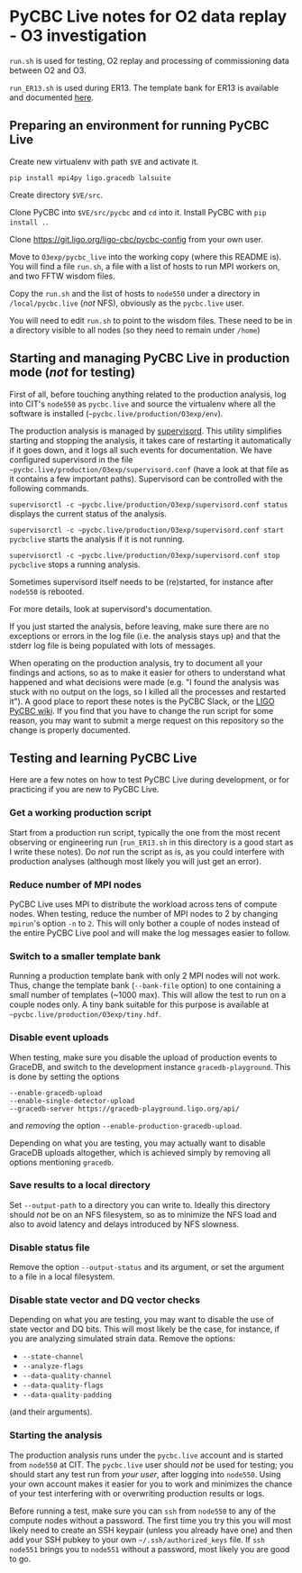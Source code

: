 # PyCBC Live notes for O2 data replay - O3 investigation

`run.sh` is used for testing, O2 replay and processing of commissioning data between O2 and O3.

`run_ER13.sh` is used during ER13. The template bank for ER13 is available and documented
[here](https://git.ligo.org/soumen.roy/HybridBankResults/tree/master/ER13/H1L1/OptFlow).


## Preparing an environment for running PyCBC Live

Create new virtualenv with path `$VE` and activate it.

`pip install mpi4py ligo.gracedb lalsuite`

Create directory `$VE/src`.

Clone PyCBC into `$VE/src/pycbc` and `cd` into it.
Install PyCBC with `pip install .`.

Clone https://git.ligo.org/ligo-cbc/pycbc-config from your own user.

Move to `O3exp/pycbc_live` into the working copy (where this README is).
You will find a file `run.sh`, a file with a list of hosts to run MPI workers on,
and two FFTW wisdom files.

Copy the  `run.sh` and the list of hosts to `node550` under a directory in `/local/pycbc.live`
(*not* NFS), obviously as the `pycbc.live` user.

You will need to edit `run.sh` to point to the wisdom files. These need to be
in a directory visible to all nodes (so they need to remain under `/home`)


## Starting and managing PyCBC Live in production mode (*not* for testing)

First of all, before touching anything related to the production analysis,
log into CIT's `node550` as `pycbc.live` and source the virtualenv where
all the software is installed (`~pycbc.live/production/O3exp/env`).

The production analysis is managed by [supervisord](http://supervisord.org/).
This utility simplifies starting and stopping the analysis, it takes care of
restarting it automatically if it goes down, and it logs all such events for
documentation. We have configured supervisord in the file
`~pycbc.live/production/O3exp/supervisord.conf` (have a look at that file
as it contains a few important paths). Supervisord can be controlled
with the following commands.

`supervisorctl -c ~pycbc.live/production/O3exp/supervisord.conf status`
displays the current status of the analysis.

`supervisorctl -c ~pycbc.live/production/O3exp/supervisord.conf start pycbclive`
starts the analysis if it is not running.

`supervisorctl -c ~pycbc.live/production/O3exp/supervisord.conf stop pycbclive`
stops a running analysis.

Sometimes supervisord itself needs to be (re)started, for instance after
`node550` is rebooted.

For more details, look at supervisord's documentation.

If you just started the analysis, before leaving, make sure there are no
exceptions or errors in the log file (i.e. the analysis stays up) and that
the stderr log file is being populated with lots of messages.

When operating on the production analysis, try to document all your findings
and actions, so as to make it easier for others to understand what happened
and what decisions were made (e.g. "I found the analysis was stuck with no
output on the logs, so I killed all the processes and restarted it").
A good place to report these notes is the PyCBC Slack, or the
[LIGO PyCBC wiki](https://www.lsc-group.phys.uwm.edu/ligovirgo/cbcnote/PyCBC/PyCBCLive).
If you find that you have to change the run script for some reason, you may
want to submit a merge request on this repository so the change is properly
documented.


## Testing and learning PyCBC Live

Here are a few notes on how to test PyCBC Live during development,
or for practicing if you are new to PyCBC Live.


### Get a working production script

Start from a production run script, typically the one from the most recent
observing or engineering run (`run_ER13.sh` in this directory is a good start
as I write these notes). Do *not* run the script as is, as you could
interfere with production analyses (although most likely you will just get
an error).


### Reduce number of MPI nodes

PyCBC Live uses MPI to distribute the workload across tens of compute nodes.
When testing, reduce the number of MPI nodes to 2 by changing `mpirun`'s
option `-n` to `2`. This will only bother a couple of nodes instead of the
entire PyCBC Live pool and will make the log messages easier to follow.


### Switch to a smaller template bank

Running a production template bank with only 2 MPI nodes will not work.
Thus, change the template bank (`--bank-file` option) to one containing
a small number of templates (~1000 max). This will allow the test to run
on a couple nodes only. A tiny bank suitable for this purpose is available
at `~pycbc.live/production/O3exp/tiny.hdf`.


### Disable event uploads

When testing, make sure you disable the upload of production events to
GraceDB, and switch to the development instance `gracedb-playground`.
This is done by setting the options
```
--enable-gracedb-upload
--enable-single-detector-upload
--gracedb-server https://gracedb-playground.ligo.org/api/
```
and *removing* the option `--enable-production-gracedb-upload`.

Depending on what you are testing, you may actually want to disable GraceDB
uploads altogether, which is achieved simply by removing all options
mentioning `gracedb`.


### Save results to a local directory

Set `--output-path` to a directory you can write to. Ideally this directory
should *not* be on an NFS filesystem, so as to minimize the NFS load and
also to avoid latency and delays introduced by NFS slowness.


### Disable status file

Remove the option `--output-status` and its argument, or set the argument
to a file in a local filesystem.


### Disable state vector and DQ vector checks

Depending on what you are testing, you may want to disable the use of state
vector and DQ bits. This will most likely be the case, for instance,
if you are analyzing simulated strain data. Remove the options:

* `--state-channel`
* `--analyze-flags`
* `--data-quality-channel`
* `--data-quality-flags`
* `--data-quality-padding`

(and their arguments).


### Starting the analysis

The production analysis runs under the `pycbc.live` account and is started from
`node550` at CIT.  The `pycbc.live` user should *not* be used for testing; you
should start any test run from *your user*, after logging into `node550`. Using
your own account makes it easier for you to work and minimizes the chance of
your test interfering with or overwriting production results or logs.

Before running a test, make sure you can `ssh` from `node550` to any of the
compute nodes without a password. The first time you try this you will most
likely need to create an SSH keypair (unless you already have one) and then
add your SSH pubkey to your own `~/.ssh/authorized_keys` file. If `ssh node551`
brings you to `node551` without a password, most likely you are good to go.
